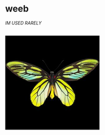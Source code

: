 # weeb

###### IM USED RARELY
![alt text](https://github.com/Bogyfobiya/weeb/blob/main/butterfly/010705_0836_0002_lslp.jpg "Logo Title Text 1")